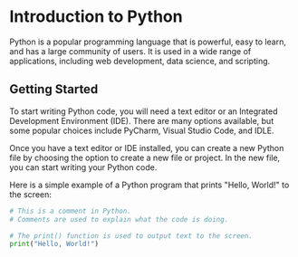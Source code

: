 # Introduction to Python

Python is a popular programming language that is powerful, easy to learn, and has a large community of users. It is used in a wide range of applications, including web development, data science, and scripting.

## Getting Started

To start writing Python code, you will need a text editor or an Integrated Development Environment (IDE). There are many options available, but some popular choices include PyCharm, Visual Studio Code, and IDLE.

Once you have a text editor or IDE installed, you can create a new Python file by choosing the option to create a new file or project. In the new file, you can start writing your Python code.

Here is a simple example of a Python program that prints "Hello, World!" to the screen:
```python
# This is a comment in Python.
# Comments are used to explain what the code is doing.

# The print() function is used to output text to the screen.
print("Hello, World!")

```